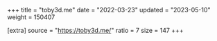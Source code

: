 +++
title = "toby3d.me"
date = "2022-03-23"
updated = "2023-05-10"
weight = 150407

[extra]
source = "https://toby3d.me/"
ratio = 7
size = 147
+++
